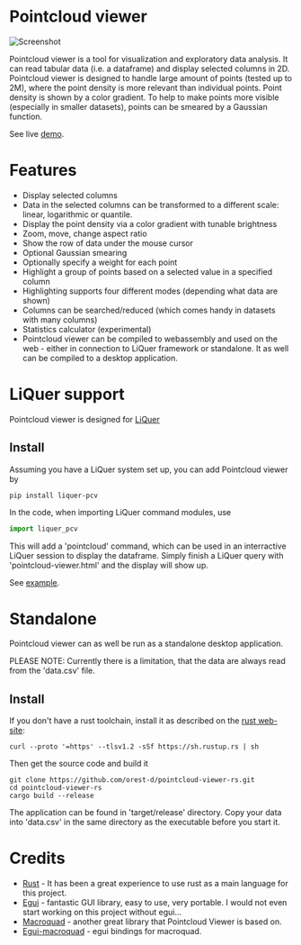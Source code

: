 # Pointcloud viewer

![Screenshot](https://orest-d.github.io/pointcloud-viewer-rs/assets/demo.jpg)

Pointcloud viewer is a tool for visualization and exploratory data analysis.
It can read tabular data (i.e. a dataframe) and display selected columns in 2D.
Pointcloud viewer is designed to handle large amount of points (tested up to 2M),
where the point density is more relevant than individual points.
Point density is shown by a color gradient. To help to make points more visible (especially in smaller datasets),
points can be smeared by a Gaussian function.

See live [demo](https://orest-d.github.io/pointcloud-viewer-rs/).

# Features

* Display selected columns
* Data in the selected columns can be transformed to a different scale: linear, logarithmic or quantile.
* Display the point density via a color gradient with tunable brightness
* Zoom, move, change aspect ratio
* Show the row of data under the mouse cursor
* Optional Gaussian smearing
* Optionally specify a weight for each point
* Highlight a group of points based on a selected value in a specified column
* Highlighting supports four different modes (depending what data are shown)
* Columns can be searched/reduced (which comes handy in datasets with many columns)
* Statistics calculator (experimental)
* Pointcloud viewer can be compiled to webassembly and used on the web - either in connection to LiQuer framework or standalone. It as well can be compiled to a desktop application.


# LiQuer support

Pointcloud viewer is designed for [LiQuer](https://orest-d.github.io/liquer/)

## Install

Assuming you have a LiQuer system set up, you can add Pointcloud viewer by

```
pip install liquer-pcv
```

In the code, when importing LiQuer command modules, use

```python
import liquer_pcv
```

This will add a 'pointcloud' command, which can be used in an interractive LiQuer session
to display the dataframe. Simply finish a LiQuer query with 'pointcloud-viewer.html' and the display will show up.

See [example](https://github.com/orest-d/pointcloud-viewer-rs/blob/main/liquer-pcv/example/server.py).

# Standalone

Pointcloud viewer can as well be run as a standalone desktop application.

PLEASE NOTE: Currently there is a limitation, that the data are always read from the 'data.csv' file.

## Install

If you don't have a rust toolchain, install it as described on the [rust web-site](https://www.rust-lang.org/tools/install):

```
curl --proto '=https' --tlsv1.2 -sSf https://sh.rustup.rs | sh
```

Then get the source code and build it
```
git clone https://github.com/orest-d/pointcloud-viewer-rs.git
cd pointcloud-viewer-rs
cargo build --release
```

The application can be found in 'target/release' directory.
Copy your data into 'data.csv' in the same directory as the executable before you start it.

# Credits

* [Rust](https://www.rust-lang.org/) - It has been a great experience to use rust as a main language for this project.
* [Egui](https://github.com/emilk/egui) - fantastic GUI library, easy to use, very portable. I would not even start working on this project without egui...
* [Macroquad](https://macroquad.rs/) - another great library that Pointcloud Viewer is based on.
* [Egui-macroquad](https://github.com/optozorax/egui-macroquad) - egui bindings for macroquad.